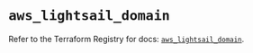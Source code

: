 # `aws_lightsail_domain`

Refer to the Terraform Registry for docs: [`aws_lightsail_domain`](https://registry.terraform.io/providers/hashicorp/aws/6.10.0/docs/resources/lightsail_domain).
